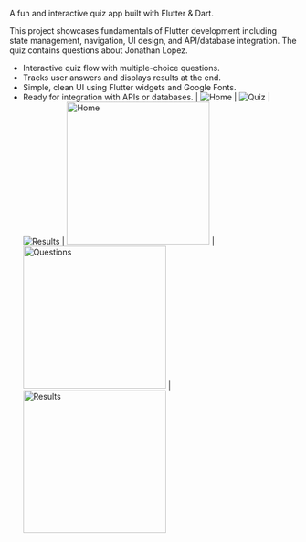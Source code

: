 A fun and interactive quiz app built with Flutter & Dart.

This project showcases fundamentals of Flutter development including state management, navigation, UI design, and API/database integration. The quiz contains questions about Jonathan Lopez.

- Interactive quiz flow with multiple-choice questions.
- Tracks user answers and displays results at the end.
- Simple, clean UI using Flutter widgets and Google Fonts.
- Ready for integration with APIs or databases.
| ![Home](assets/home.png) | ![Quiz](assets/questions.png) | ![Results](assets/results.png) |
<img src="assets/home.png" alt="Home" width="250"/> | <img src="assets/questions.png" alt="Questions" width="250"/> | <img src="assets/results.png" alt="Results" width="250"/>
